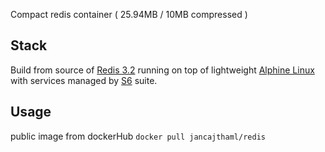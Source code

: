 Compact redis container ( 25.94MB / 10MB compressed )

## Stack

Build from source of [Redis 3.2](https://redis.io/download) running on top of lightweight [Alphine Linux](https://alpinelinux.org) with services managed by [S6](http://git.skarnet.org/cgi-bin/cgit.cgi/s6/about/) suite.

## Usage

public image from dockerHub `docker pull jancajthaml/redis`
